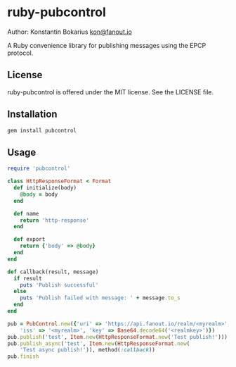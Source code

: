ruby-pubcontrol
===============

Author: Konstantin Bokarius <kon@fanout.io>

A Ruby convenience library for publishing messages using the EPCP protocol.

License
-------

ruby-pubcontrol is offered under the MIT license. See the LICENSE file.

Installation
------------

```sh
gem install pubcontrol
```

Usage
-----

```Ruby
require 'pubcontrol'

class HttpResponseFormat < Format
  def initialize(body)
    @body = body
  end

  def name
    return 'http-response'
  end

  def export
    return {'body' => @body}
  end
end

def callback(result, message)
  if result
    puts 'Publish successful'
  else
    puts 'Publish failed with message: ' + message.to_s
  end
end

pub = PubControl.new({'uri' => 'https://api.fanout.io/realm/<myrealm>',
    'iss' => '<myrealm>', 'key' => Base64.decode64('<realmkey>')})
pub.publish('test', Item.new(HttpResponseFormat.new('Test publish!')))
pub.publish_async('test', Item.new(HttpResponseFormat.new(
    'Test async publish!')), method(:callback))
pub.finish
```
